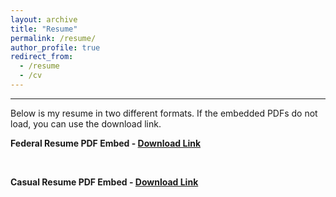 ```yaml
---
layout: archive
title: "Resume"
permalink: /resume/
author_profile: true
redirect_from:
  - /resume
  - /cv
---
```


------
Below is my resume in two different formats. If the embedded PDFs do not load, you can use the download link.

**Federal Resume PDF Embed - [Download Link](http://heej-jhj.github.io/files/WTFederalResume.pdf)**
<object data="/files/WTFederalResume.pdf" width="1000" height="1000" type='application/pdf'></object>

<br>

**Casual Resume PDF Embed - [Download Link](http://heej-jhj.github.io/files/WTCasualResume.pdf)**
<object data="/files/WTCasualResume.pdf" width="1000" height="1000" type='application/pdf'></object>